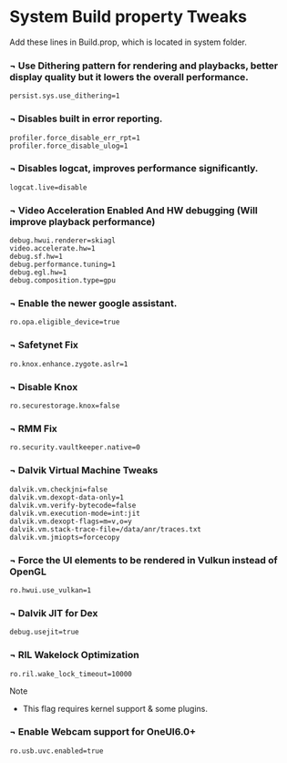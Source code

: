 # System Build property Tweaks
Add these lines in Build.prop, which is located in system folder.

### ¬ Use Dithering pattern for rendering and playbacks, better display quality but it lowers the overall performance.
```
persist.sys.use_dithering=1
```

### ¬ Disables built in error reporting.
```
profiler.force_disable_err_rpt=1
profiler.force_disable_ulog=1
```

### ¬ Disables logcat, improves performance significantly.
```
logcat.live=disable
```

### ¬ Video Acceleration Enabled And HW debugging (Will improve playback performance)
```
debug.hwui.renderer=skiagl
video.accelerate.hw=1
debug.sf.hw=1
debug.performance.tuning=1
debug.egl.hw=1
debug.composition.type=gpu
```

### ¬ Enable the newer google assistant.
```
ro.opa.eligible_device=true
```

### ¬ Safetynet Fix
```
ro.knox.enhance.zygote.aslr=1
```

### ¬ Disable Knox
```
ro.securestorage.knox=false
```

### ¬ RMM Fix
```
ro.security.vaultkeeper.native=0
```

### ¬ Dalvik Virtual Machine Tweaks
```
dalvik.vm.checkjni=false
dalvik.vm.dexopt-data-only=1
dalvik.vm.verify-bytecode=false
dalvik.vm.execution-mode=int:jit
dalvik.vm.dexopt-flags=m=v,o=y
dalvik.vm.stack-trace-file=/data/anr/traces.txt
dalvik.vm.jmiopts=forcecopy
```

### ¬ Force the UI elements to be rendered in Vulkun instead of OpenGL
```
ro.hwui.use_vulkan=1
```

### ¬ Dalvik JIT for Dex
```
debug.usejit=true
```

### ¬ RIL Wakelock Optimization
```
ro.ril.wake_lock_timeout=10000
```

> [!NOTE]  
> - This flag requires kernel support & some plugins.
### ¬ Enable Webcam support for OneUI6.0+
```
ro.usb.uvc.enabled=true
```